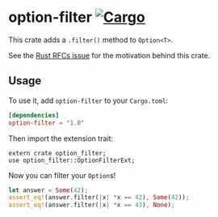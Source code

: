 # option-filter [![Cargo](https://img.shields.io/crates/v/option-filter.svg)](https://crates.io/crates/option-filter)

This crate adds a `.filter()` method to `Option<T>`.

See the [Rust RFCs issue][1] for the motivation behind this crate.

[1]: https://github.com/rust-lang/rfcs/issues/1485

## Usage

To use it, add `option-filter` to your `Cargo.toml`:

```toml
[dependencies]
option-filter = "1.0"
```

Then import the extension trait:

```rust,ignore
extern crate option_filter;
use option_filter::OptionFilterExt;
```

Now you can filter your `Option`s!

```rust
let answer = Some(42);
assert_eq!(answer.filter(|x| *x == 42), Some(42));
assert_eq!(answer.filter(|x| *x == 43), None);
```
